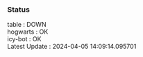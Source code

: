 ### Status


table : DOWN  
hogwarts : OK  
icy-bot : OK  
Latest Update : 2024-04-05 14:09:14.095701
